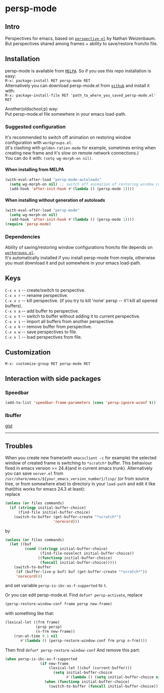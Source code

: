 # persp-mode  

## Intro  
Perspectives for emacs, based on [`perspective-el`](http://github.com/nex3/perspective-el) by Nathan Weizenbaum.  
But perspectives shared among frames \+ ability to save/restore from/to file.  

## Installation  
persp-mode is available from [`MELPA`](https://github.com/milkypostman/melpa). So if you use this repo installation is easy:  
`M-x: package-install RET persp-mode RET`  
Alternatively you can download persp-mode.el from [`github`](https://github.com/Bad-ptr/persp-mode.el) and install it with:  
`M-x: package-install-file RET 'path_to_where_you_saved_persp-mode.el' RET`  

Another(oldschool;p) way:  
Put persp-mode.el file somewhere in your emacs load-path.  

### Suggested configuration  
It's recommended to switch off animation on restoring window configuration with `workgroups.el`.  
(it's clashing with `golden-ration-mode` for example, sometimes erring when creating new frame
and it's slow on remote network connections.)  
You can do it with: `(setq wg-morph-on nil)`.  

#### When installing from MELPA  
```lisp
(with-eval-after-load "persp-mode-autoloads"
  (setq wg-morph-on nil) ;; switch off animation of restoring window configuration
  (add-hook 'after-init-hook #'(lambda () (persp-mode 1))))
```
#### When installing without generation of autoloads  
```lisp
(with-eval-after-load "persp-mode"
  (setq wg-morph-on nil)
  (add-hook 'after-init-hook #'(lambda () (persp-mode 1))))
(require 'persp-mode)
```

### Dependencies  
Ability of saving/restoring window configurations from/to file depends on [`workgroups.el`](https://github.com/tlh/workgroups.el).  
It's automatically installed if you install persp-mode from mepla, otherwise you must download it and put somewhere in your emacs load-path.  

## Keys  
`C-x x s` -- create/switch to perspective.  
`C-x x r` -- rename perspective.  
`C-x x c` -- kill perspective. (if you try to kill 'none' persp -- it'l kill all opened buffers).  
`C-x x a` -- add buffer to perspective.  
`C-x x t` -- switch to buffer without adding it to current perspective.  
`C-x x i` -- import all buffers from another perspective.  
`C-x x k` -- remove buffer from perspective.  
`C-x x w` -- save perspectives to file.  
`C-x x l` -- load perspectives from file.  

## Customization  
`M-x: customize-group RET persp-mode RET`  


## Interaction with side packages  

### Speedbar  
```lisp
(add-to-list 'speedbar-frame-parameters (cons 'persp-ignore-wconf t))
```

### Ibuffer  
[gist](https://gist.github.com/Bad-ptr/7644606)

---

## Troubles  
When you create new frame(with `emacsclient -c` for example)
the selected window of created frame is switching to `*scratch*` buffer. This behaviour fixed in emacs version >= 24.4(and in current emacs trunk).
Alternatively you can save `server.el` from `/usr/share/emacs/${your_emacs_version_number}/lisp/`
(or from source tree, or from somewhere else) to directory in your `load-path` and edit it like that(this works for emacs 24.3 at least):  
replace  
```lisp
(unless (or files commands)
  (if (stringp initial-buffer-choice)
      (find-file initial-buffer-choice)
    (switch-to-buffer (get-buffer-create "*scratch*")
                      'norecord)))
```

by  

```lisp
(unless (or files commands)
  (let ((buf
         (cond ((stringp initial-buffer-choice)
                (find-file-noselect initial-buffer-choice))
               ((functionp initial-buffer-choice)
                (funcall initial-buffer-choice)))))
    (switch-to-buffer
     (if (buffer-live-p buf) buf (get-buffer-create "*scratch*"))
     'norecord)))
```
and set variable `persp-is-ibc-as-f-supported` to `t`.  


Or you can edit persp-mode.el. Find `defun* persp-activate`, replace  
```lisp
(persp-restore-window-conf frame persp new-frame)
```
with something like that:  
```lisp
(lexical-let ((frm frame)
              (prsp persp)
              (n-frm new-frame))
    (run-at-time 0.1 nil
       #'(lambda () (persp-restore-window-conf frm prsp n-frm))))
```
Then find `defun* persp-restore-window-conf` And remove this part:  
```lisp
(when persp-is-ibc-as-f-supported
                (if new-frame
                    (lexical-let ((cbuf (current-buffer)))
                      (setq initial-buffer-choice
                            #'(lambda () (setq initial-buffer-choice nil) cbuf)))
                  (when (functionp initial-buffer-choice)
                    (switch-to-buffer (funcall initial-buffer-choice)))))
```
